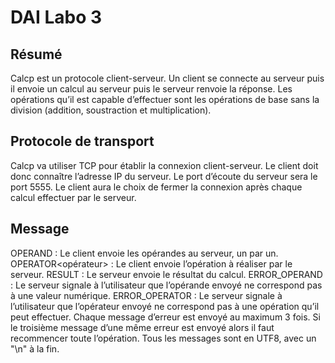 # DAI Labo 3

## Résumé
Calcp est un protocole client-serveur. Un client se connecte au serveur puis il envoie un calcul au serveur puis le serveur renvoie la réponse. Les opérations qu’il est capable d’effectuer sont les opérations de base sans la division (addition, soustraction et multiplication).

## Protocole de transport
Calcp va utiliser TCP pour établir la connexion client-serveur.  Le client doit donc connaître l’adresse IP du serveur. Le port d’écoute du serveur sera le port 5555.
Le client aura le choix de fermer la connexion après chaque calcul effectuer par le serveur.

## Message
OPERAND <nombre> :  Le client envoie les opérandes au serveur, un par un.
OPERATOR<opérateur> : Le client envoie l’opération à réaliser par le serveur.
RESULT<nombre> : Le serveur envoie le résultat du calcul.
ERROR_OPERAND : Le serveur signale à l’utilisateur que l’opérande envoyé ne correspond pas à une valeur numérique.
ERROR_OPERATOR : Le serveur signale à l’utilisateur que l’opérateur envoyé ne correspond pas à une opération qu’il peut effectuer.
Chaque message d’erreur est envoyé au maximum 3 fois. Si le troisième message d’une même erreur est envoyé alors il faut recommencer toute l’opération. Tous les messages sont en UTF8, avec un "\n" à la fin. 